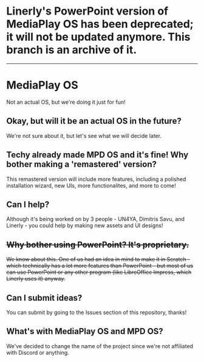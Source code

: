 # Linerly's PowerPoint version of MediaPlay OS has been deprecated; it will not be updated anymore. This branch is an archive of it.

---

# MediaPlay OS
Not an actual OS, but we're doing it just for fun!

## Okay, but will it be an actual OS in the future?
We're not sure about it, but let's see what we will decide later.

## Techy already made MPD OS and it's fine! Why bother making a 'remastered' version?
This remastered version will include more features, including a polished installation wizard,  new UIs, more functionalites, and more to come!

## Can I help?
Although it's being worked on by 3 people - UN4YA, Dimitris Savu, and Linerly - you could help by making new assets and UI designs!

## ~~Why bother using PowerPoint? It's proprietary.~~
~~We know about this. One of us had an idea in mind to make it in Scratch - which technically has a lot more features than PowerPoint - but most of us can use PowerPoint or any other program (like LibreOffice Impress, which Linerly uses it) anyway.~~

## Can I submit ideas?
You can submit by going to the Issues section of this repository, thanks!

## What's with MediaPlay OS and MPD OS?
We've decided to change the name of the project since we're not affiliated with Discord or anything.

